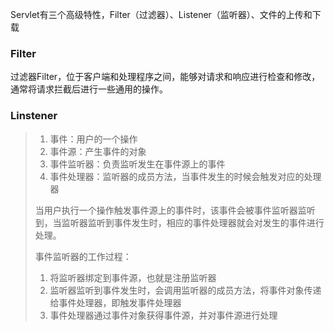 Servlet有三个高级特性，Filter（过滤器）、Listener（监听器）、文件的上传和下载

### Filter

过滤器Filter，位于客户端和处理程序之间，能够对请求和响应进行检查和修改，通常将请求拦截后进行一些通用的操作。

### Linstener

> 1. 事件：用户的一个操作
> 2. 事件源：产生事件的对象
> 3. 事件监听器：负责监听发生在事件源上的事件
> 4. 事件处理器：监听器的成员方法，当事件发生的时候会触发对应的处理器
>
> 当用户执行一个操作触发事件源上的事件时，该事件会被事件监听器监听到，当监听器监听到事件发生时，相应的事件处理器就会对发生的事件进行处理。
>
> 事件监听器的工作过程：
>
> 1. 将监听器绑定到事件源，也就是注册监听器
> 2. 监听器监听到事件发生时，会调用监听器的成员方法，将事件对象传递给事件处理器，即触发事件处理器
> 3. 事件处理器通过事件对象获得事件源，并对事件源进行处理